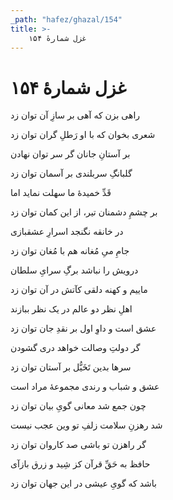 ```yaml
---
_path: "hafez/ghazal/154"
title: >-
    غزل شمارهٔ ۱۵۴
---
```

# غزل شمارهٔ ۱۵۴

<div class="b" id="bn1"><div class="m1"><p>راهی بزن که آهی بر سازِ آن توان زد</p></div>
<div class="m2"><p>شعری بخوان که با او رَطلِ گران توان زد</p></div></div>
<div class="b" id="bn2"><div class="m1"><p>بر آستانِ جانان گر سر توان نهادن</p></div>
<div class="m2"><p>گلبانگِ سربلندی بر آسمان توان زد</p></div></div>
<div class="b" id="bn3"><div class="m1"><p>قَدِّ خمیدهٔ ما سهلت نماید اما</p></div>
<div class="m2"><p>بر چشمِ دشمنان تیر، از این کمان توان زد</p></div></div>
<div class="b" id="bn4"><div class="m1"><p>در خانقه نگنجد اسرارِ عشقبازی</p></div>
<div class="m2"><p>جامِ میِ مُغانه هم با مُغان توان زد</p></div></div>
<div class="b" id="bn5"><div class="m1"><p>درویش را نباشد برگِ سرایِ سلطان</p></div>
<div class="m2"><p>ماییم و کهنه دلقی کآتش در آن توان زد</p></div></div>
<div class="b" id="bn6"><div class="m1"><p>اهلِ نظر دو عالم در یک نظر ببازند</p></div>
<div class="m2"><p>عشق است و داوِ اول بر نقدِ جان توان زد</p></div></div>
<div class="b" id="bn7"><div class="m1"><p>گر دولتِ وصالت خواهد دری گشودن</p></div>
<div class="m2"><p>سرها بدین تَخَیُّل بر آستان توان زد</p></div></div>
<div class="b" id="bn8"><div class="m1"><p>عشق و شباب و رندی مجموعهٔ مراد است</p></div>
<div class="m2"><p>چون جمع شد معانی گویِ بیان توان زد</p></div></div>
<div class="b" id="bn9"><div class="m1"><p>شد رهزنِ سلامت زلفِ تو وین عجب نیست</p></div>
<div class="m2"><p>گر راهزن تو باشی صد کاروان توان زد</p></div></div>
<div class="b" id="bn10"><div class="m1"><p>حافظ به حَقِّ قرآن کز شِید و زرق بازآی</p></div>
<div class="m2"><p>باشد که گویِ عیشی در این جهان توان زد</p></div></div>
